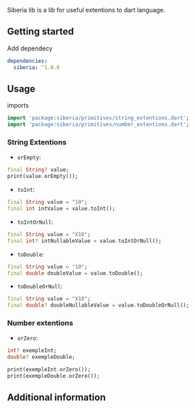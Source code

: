 <!-- 
This README describes the package. If you publish this package to pub.dev,
this README's contents appear on the landing page for your package.

For information about how to write a good package README, see the guide for
[writing package pages](https://dart.dev/guides/libraries/writing-package-pages). 

For general information about developing packages, see the Dart guide for
[creating packages](https://dart.dev/guides/libraries/create-library-packages)
and the Flutter guide for
[developing packages and plugins](https://flutter.dev/developing-packages). 
-->

Siberia lib is a lib for useful extentions to dart language. 

## Getting started

Add dependecy
```yaml
dependencies:
  siberia: ^1.0.0
```


## Usage

imports
```dart
import 'package:siberia/primitives/string_extentions.dart';
import 'package:siberia/primitives/number_extentions.dart';
```

### String Extentions
* `orEmpty`:

```dart
final String? value;
print(value.orEmpty());
```

* `toInt`:
```dart
final String value = "10";
final int intValue = value.toInt();
```

* `toIntOrNull`:
```dart
final String value = "X10";
final int? intNullableValue = value.toIntOrNull();
```

* `toDouble`:
```dart
final String value = "10";
final double doubleValue = value.toDouble();
```

* `toDoubleOrNull`:
```dart
final String value = "X10";
final double? doubleNullableValue = value.toDoubleOrNull();
```

### Number extentions

* `orZero`:
```dart
int? exempleInt;
double? exempleDouble;

print(exempleInt.orZero());
print(exempleDouble.orZero());
```

## Additional information

